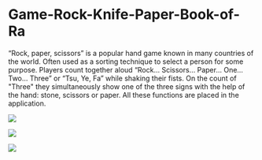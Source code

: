 # Game-Rock-Knife-Paper-Book-of-Ra

“Rock, paper, scissors” is a popular hand game known in many countries of the world. Often used as a sorting technique to select a person for some purpose. Players count together aloud “Rock… Scissors… Paper… One… Two… Three” or “Tsu, Ye, Fa” while shaking their fists. On the count of "Three" they simultaneously show one of the three signs with the help of the hand: stone, scissors or paper. All these functions are placed in the application.

![](https://github.com/AlionaShvets/Game-Rock-Knife-Paper-Book-of-Ra/blob/master/screen/firs.png)

![](https://github.com/AlionaShvets/Game-Rock-Knife-Paper-Book-of-Ra/blob/master/screen/two.png)

![](https://github.com/AlionaShvets/Game-Rock-Knife-Paper-Book-of-Ra/blob/master/screen/thee.png)

